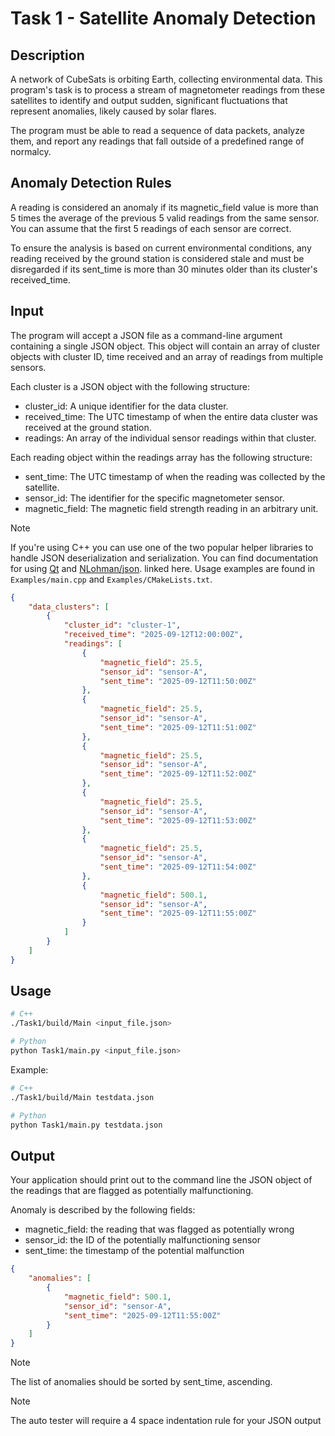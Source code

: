 # Task 1 - Satellite Anomaly Detection

## Description

A network of CubeSats is orbiting Earth, collecting environmental data. This program's task is to
process a stream of magnetometer readings from these satellites to identify and output sudden,
significant fluctuations that represent anomalies, likely caused by solar flares.

The program must be able to read a sequence of data packets, analyze them, and report any readings
that fall outside of a predefined range of normalcy.

## Anomaly Detection Rules

A reading is considered an anomaly if its magnetic_field value is more than 5 times the average
of the previous 5 valid readings from the same sensor. You can assume that the first 5 readings of each sensor 
are correct.

To ensure the analysis is based on current environmental conditions, any reading received by the
ground station is considered stale and must be disregarded if its sent_time is more than 30 minutes
older than its cluster's received_time.

## Input

The program will accept a JSON file as a command-line argument containing a single JSON object.
This object will contain an array of cluster objects with cluster ID, time received and an array of
readings from multiple sensors.

Each cluster is a JSON object with the following structure:
- cluster_id: A unique identifier for the data cluster.
- received_time: The UTC timestamp of when the entire data cluster was received at the ground station.
- readings: An array of the individual sensor readings within that cluster.


Each reading object within the readings array has the following structure:
- sent_time: The UTC timestamp of when the reading was collected by the satellite.
- sensor_id: The identifier for the specific magnetometer sensor.
- magnetic_field: The magnetic field strength reading in an arbitrary unit.

> [!NOTE]
> If you're using C++ you can use one of the two popular helper libraries
> to handle JSON deserialization and serialization. You can find documentation
> for using [Qt](https://doc.qt.io/qt-6/qjsonobject.html) and [NLohman/json](https://github.com/nlohmann/json).
> linked here. Usage examples are found in `Examples/main.cpp` and
> `Examples/CMakeLists.txt`.

```json
{
    "data_clusters": [
        {
            "cluster_id": "cluster-1",
            "received_time": "2025-09-12T12:00:00Z",
            "readings": [
                {
                    "magnetic_field": 25.5,
                    "sensor_id": "sensor-A",
                    "sent_time": "2025-09-12T11:50:00Z"
                },
                {
                    "magnetic_field": 25.5,
                    "sensor_id": "sensor-A",
                    "sent_time": "2025-09-12T11:51:00Z"
                },
                {
                    "magnetic_field": 25.5,
                    "sensor_id": "sensor-A",
                    "sent_time": "2025-09-12T11:52:00Z"
                },
                {
                    "magnetic_field": 25.5,
                    "sensor_id": "sensor-A",
                    "sent_time": "2025-09-12T11:53:00Z"
                },
                {
                    "magnetic_field": 25.5,
                    "sensor_id": "sensor-A",
                    "sent_time": "2025-09-12T11:54:00Z"
                },
                {
                    "magnetic_field": 500.1,
                    "sensor_id": "sensor-A",
                    "sent_time": "2025-09-12T11:55:00Z"
                }
            ]
        }
    ]
}
```

## Usage

```bash
# C++
./Task1/build/Main <input_file.json>

# Python
python Task1/main.py <input_file.json>
```

Example:
```bash
# C++
./Task1/build/Main testdata.json

# Python
python Task1/main.py testdata.json
```

## Output

Your application should print out to the command line the JSON object of the readings that are flagged
as potentially malfunctioning.

Anomaly is described by the following fields:
- magnetic_field: the reading that was flagged as potentially wrong
- sensor_id: the ID of the potentially malfunctioning sensor
- sent_time: the timestamp of the potential malfunction

```json
{
    "anomalies": [
        {
            "magnetic_field": 500.1,
            "sensor_id": "sensor-A",
            "sent_time": "2025-09-12T11:55:00Z"
        }
    ]
}
```
> [!NOTE]
> The list of anomalies should be sorted by sent_time, ascending.

> [!NOTE]
> The auto tester will require a 4 space indentation rule for your JSON output
